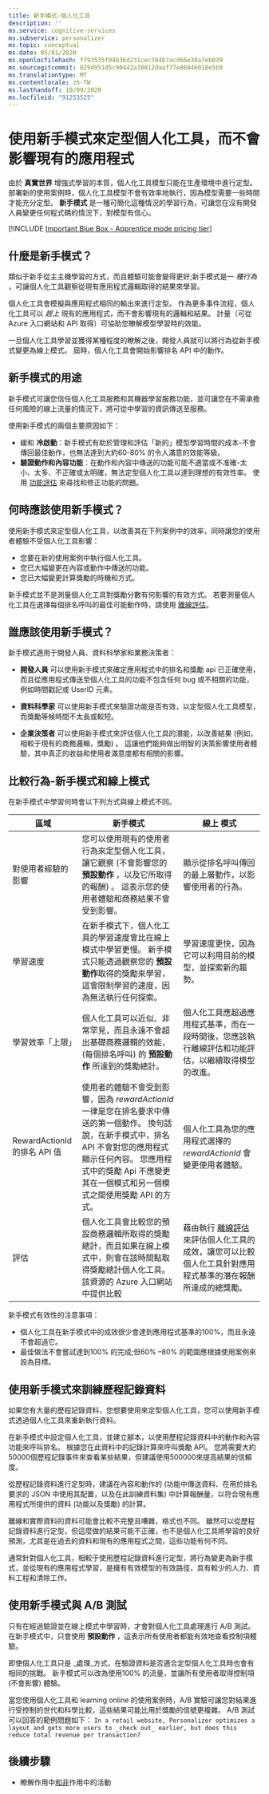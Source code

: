 ```yaml
---
title: 新手模式-個人化工具
description: ''
ms.service: cognitive-services
ms.subservice: personalizer
ms.topic: conceptual
ms.date: 05/01/2020
ms.openlocfilehash: f793535f04b36d231cec384b7acd66e38a7eb039
ms.sourcegitcommit: 829d951d5c90442a38012daaf77e86046018e5b9
ms.translationtype: MT
ms.contentlocale: zh-TW
ms.lasthandoff: 10/09/2020
ms.locfileid: "91253525"
---
```

# <a name="use-apprentice-mode-to-train-personalizer-without-affecting-your-existing-application"></a>使用新手模式來定型個人化工具，而不會影響現有的應用程式

由於 **真實世界** 增強式學習的本質，個人化工具模型只能在生產環境中進行定型。 部署新的使用案例時，個人化工具模型不會有效率地執行，因為模型需要一些時間才能充分定型。  **新手模式** 是一種可簡化這種情況的學習行為，可讓您在沒有開發人員變更任何程式碼的情況下，對模型有信心。

[!INCLUDE [Important Blue Box - Apprentice mode pricing tier](./includes/important-apprentice-mode.md)]

## <a name="what-is-apprentice-mode"></a>什麼是新手模式？

類似于新手從主主機學習的方式，而且體驗可能會變得更好;新手模式是一 _種行為_ ，可讓個人化工具觀察從現有應用程式邏輯取得的結果來學習。

個人化工具會模擬與應用程式相同的輸出來進行定型。 作為更多事件流程，個人化工具可以 _趕上_ 現有的應用程式，而不會影響現有的邏輯和結果。 計量（可從 Azure 入口網站和 API 取得）可協助您瞭解模型學習時的效能。

一旦個人化工具學習並獲得某種程度的瞭解之後，開發人員就可以將行為從新手模式變更為線上模式。 屆時，個人化工具會開始影響排名 API 中的動作。

## <a name="purpose-of-apprentice-mode"></a>新手模式的用途

新手模式可讓您信任個人化工具服務和其機器學習服務功能，並可讓您在不需承擔任何風險的線上流量的情況下，將可從中學習的資訊傳送至服務。

使用新手模式的兩個主要原因如下：

* 緩和 **冷啟動**：新手模式有助於管理和評估「新的」模型學習時間的成本-不會傳回最佳動作，也無法達到大約60-80% 的令人滿意的效能等級。
* **驗證動作和內容功能**：在動作和內容中傳送的功能可能不適當或不准確-太小、太多、不正確或太明確，無法定型個人化工具以達到理想的有效性率。 使用 [功能評估](concept-feature-evaluation.md) 來尋找和修正功能的問題。

## <a name="when-should-you-use-apprentice-mode"></a>何時應該使用新手模式？

使用新手模式來定型個人化工具，以改善其在下列案例中的效率，同時讓您的使用者體驗不受個人化工具影響：

* 您要在新的使用案例中執行個人化工具。
* 您已大幅變更在內容或動作中傳送的功能。
* 您已大幅變更計算獎勵的時機和方式。

新手模式並不是測量個人化工具對獎勵分數有何影響的有效方式。 若要測量個人化工具在選擇每個排名呼叫的最佳可能動作時，請使用 [離線評估](concepts-offline-evaluation.md)。

## <a name="who-should-use-apprentice-mode"></a>誰應該使用新手模式？

新手模式適用于開發人員、資料科學家和業務決策者：

* **開發人員** 可以使用新手模式來確定應用程式中的排名和獎勵 api 已正確使用，而且從應用程式傳送至個人化工具的功能不包含任何 bug 或不相關的功能，例如時間戳記或 UserID 元素。

* **資料科學家** 可以使用新手模式來驗證功能是否有效，以定型個人化工具模型，而獎勵等候時間不太長或較短。

* **企業決策者** 可以使用新手模式來評估個人化工具的潛能，以改善結果 (例如，相較于現有的商務邏輯，獎勵) 。 這讓他們能夠做出明智的決策影響使用者體驗，其中真正的收益和使用者滿意度都有相關的影響。

## <a name="comparing-behaviors---apprentice-mode-and-online-mode"></a>比較行為-新手模式和線上模式

在新手模式中學習何時會以下列方式與線上模式不同。

|區域|新手模式|線上 模式|
|--|--|--|
|對使用者經驗的影響|您可以使用現有的使用者行為來定型個人化工具，讓它觀察 (不會影響您的 **預設動作** ，以及它所取得的報酬) 。 這表示您的使用者體驗和商務結果不會受到影響。|顯示從排名呼叫傳回的最上層動作，以影響使用者的行為。|
|學習速度|在新手模式下，個人化工具的學習速度會比在線上模式中學習更慢。 新手模式只能透過觀察您的 **預設動作**取得的獎勵來學習，這會限制學習的速度，因為無法執行任何探索。|學習速度更快，因為它可以利用目前的模型，並探索新的趨勢。|
|學習效率「上限」|個人化工具可以近似、非常罕見，而且永遠不會超出基礎商務邏輯的效能， (每個排名呼叫) 的 **預設動作** 所達到的獎勵總計。|個人化工具應超過應用程式基準，而在一段時間後，您應該執行離線評估和功能評估，以繼續取得模型的改進。 |
|RewardActionId 的排名 API 值|使用者的體驗不會受到影響，因為 _rewardActionId_ 一律是您在排名要求中傳送的第一個動作。 換句話說，在新手模式中，排名 API 不會對您的應用程式顯示任何內容。 您應用程式中的獎勵 Api 不應變更其在一個模式和另一個模式之間使用獎勵 API 的方式。|個人化工具為您的應用程式選擇的 _rewardActionId_ 會變更使用者體驗。 |
|評估|個人化工具會比較您的預設商務邏輯所取得的獎勵總計，而且如果在線上模式中，則會在該時間點取得獎勵總計個人化工具。 該資源的 Azure 入口網站中提供比較|藉由執行 [離線評估](concepts-offline-evaluation.md)來評估個人化工具的成效，讓您可以比較個人化工具針對應用程式基準的潛在報酬所達成的總獎勵。|

新手模式有效性的注意事項：

* 個人化工具在新手模式中的成效很少會達到應用程式基準的100%，而且永遠不會超過它。
* 最佳做法不會嘗試達到100% 的完成;但60% –80% 的範圍應根據使用案例來設為目標。

## <a name="using-apprentice-mode-to-train-with-historical-data"></a>使用新手模式來訓練歷程記錄資料

如果您有大量的歷程記錄資料，您想要使用來定型個人化工具，您可以使用新手模式透過個人化工具來重新執行資料。

在新手模式中設定個人化工具，並建立腳本，以使用歷程記錄資料中的動作和內容功能來呼叫排名。 根據您在此資料中的記錄計算來呼叫獎勵 API。 您將需要大約50000個歷程記錄事件來查看某些結果，但建議使用500000來提高結果的信賴度。

從歷程記錄資料進行定型時，建議在內容和動作的 (功能中傳送資料、在用於排名要求的 JSON 中使用其配置，以及在此訓練資料集) 中計算報酬量，以符合現有應用程式所提供的資料 (功能以及獎勵) 的計算。

離線和實際資料的資料可能會比較不完整且嘈雜，格式也不同。 雖然可以從歷程記錄資料進行定型，但這麼做的結果可能不正確，也不是個人化工具將學習的良好預測，尤其是在過去的資料和現有的應用程式之間，這些功能有何不同。

通常針對個人化工具，相較于使用歷程記錄資料進行定型，將行為變更為新手模式，並從現有的應用程式學習，是擁有有效模型的有效路徑，具有較少的人力、資料工程和清除工作。

## <a name="using-apprentice-mode-versus-ab-tests"></a>使用新手模式與 A/B 測試

只有在經過驗證並在線上模式中學習時，才會對個人化工具處理進行 A/B 測試。 在新手模式中，只會使用 **預設動作** ，這表示所有使用者都能有效地查看控制項體驗。

即使個人化工具只是 _處理_方式，在驗證資料是否適合定型個人化工具時也會有相同的挑戰。 新手模式可以改為使用100% 的流量，並讓所有使用者取得控制項 (不會影響) 體驗。

當您使用個人化工具和 learning online 的使用案例時，A/B 實驗可讓您對結果進行受控制的世代和科學比較，這些結果可能比用於獎勵的信號更複雜。 A/B 測試可以回答的範例問題如下： `In a retail website, Personalizer optimizes a layout and gets more users to _check out_ earlier, but does this reduce total revenue per transaction?`

## <a name="next-steps"></a>後續步驟

* 瞭解作用中[和非](concept-active-inactive-events.md)作用中的活動
